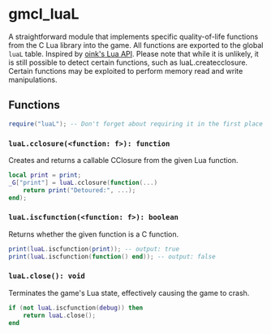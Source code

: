# gmcl_luaL
A straightforward module that implements specific quality-of-life functions from the C Lua library into the game. All functions are exported to the global `luaL` table. Inspired by [oink's Lua API](https://oink.industries/gmod_wiki/lua_api/). Please note that while it is unlikely, it is still possible to detect certain functions, such as luaL.createcclosure. Certain functions may be exploited to perform memory read and write manipulations.

## Functions
```lua
require("luaL"); -- Don't forget about requiring it in the first place lol
```
### `luaL.cclosure(<function: f>): function`
Creates and returns a callable CClosure from the given Lua function.
```lua
local print = print;
_G["print"] = luaL.cclosure(function(...)
    return print("Detoured:", ...);
end);
```

### `luaL.iscfunction(<function: f>): boolean`
Returns whether the given function is a C function.
```lua
print(luaL.iscfunction(print)); -- output: true
print(luaL.iscfunction(function() end)); -- output: false
```

### `luaL.close(): void`
Terminates the game's Lua state, effectively causing the game to crash.
```lua
if (not luaL.iscfunction(debug)) then
    return luaL.close();
end
```
